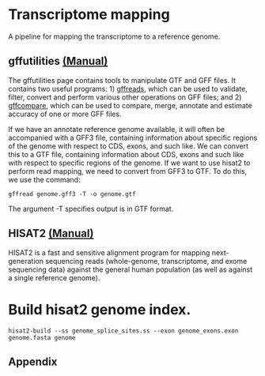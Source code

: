 # Transcriptome mapping
A pipeline for mapping the transcriptome to a reference genome.

## gffutilities [(Manual)](http://ccb.jhu.edu/software/stringtie/gff.shtml)
The gffutilities page contains tools to manipulate GTF and GFF files. It contains two useful programs: 1) [gffreads](https://github.com/gpertea/gffread), which can be used to validate, filter, convert and perform various other operations on GFF files; and 2) [gffcompare](https://github.com/gpertea/gffcompare), which can be used to compare, merge, annotate and estimate accuracy of one or more GFF files.

If we have an annotate reference genome available, it will often be accompanied with a GFF3 file, containing information about specific regions of the genome with respect to CDS, exons, and such like. We can convert this to a GTF file, containing information about CDS, exons and such like with respect to specific regions of the genome. If we want to use hisat2 to perform read mapping, we need to convert from GFF3 to GTF. To do this, we use the command:

```
gffread genome.gff3 -T -o genome.gtf
```

The argument -T specifies output is in GTF format. 


## HISAT2 [(Manual)](https://ccb.jhu.edu/software/hisat2/manual.shtml)
HISAT2 is a fast and sensitive alignment program for mapping next-generation sequencing reads (whole-genome, transcriptome, and exome sequencing data) against the general human population (as well as against a single reference genome). 

# Build hisat2 genome index.

```
hisat2-build --ss genome_splice_sites.ss --exon genome_exons.exon genome.fasta genome
```

## Appendix
